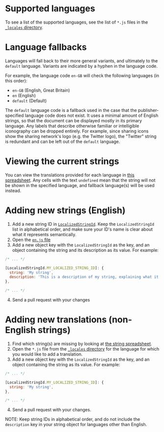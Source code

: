 # Supported languages

To see a list of the supported languages, see the list of `*.js` files in the [`_locales` directory](https://github.com/ampproject/amphtml/tree/master/extensions/amp-story/1.0/_locales).

# Language fallbacks

Languages will fall back to their more general variants, and ultimately to the `default` language. Variants are indicated by a hyphen in the language code.

For example, the language code `en-GB` will check the following languages (in this order):

- `en-GB` (English, Great Britain)
- `en` (English)
- `default` (Default)

The `default` language code is a fallback used in the case that the publisher-specified language code does not exist. It uses a minimal amount of English strings, so that the document can be displayed mostly in its primary language. Any labels that describe otherwise familiar or intelligible iconography can be dropped entirely. For example, since sharing icons show the sharing network's logo (e.g. the Twitter logo), the "Twitter" string is redundant and can be left out of the `default` language.

# Viewing the current strings

You can view the translations provided for each language in [this spreadsheet](https://bit.ly/amp-story-strings). Any cells with the text `undefined` mean that the string will not be shown in the specified language, and fallback language(s) will be used instead.

# Adding new strings (English)

1. Add a new string ID in [`LocalizedStringId`](https://github.com/ampproject/amphtml/blob/master/src/localized-strings.js#L31). Keep the `LocalizedStringId` list in alphabetical order, and make sure your ID's name is clear about what it represents semantically.
2. Open the [`en.js` file](https://github.com/ampproject/amphtml/blob/master/extensions/amp-story/1.0/_locales/en.js)
3. Add a new object key with the `LocalizedStringId` as the key, and an object containing the string and its description as its value. For example:

```javascript
/* ... */

[LocalizedStringId.MY_LOCALIZED_STRING_ID]: {
  string: 'My string',
  description: 'This is a description of my string, explaining what it means and/or how it is used.',
},

/* ... */
```

4. Send a pull request with your changes

# Adding new translations (non-English strings)

1. Find which string(s) are missing by looking at [the string spreadsheet](https://bit.ly/amp-story-strings).
2. Open the `*.js` file from the [`_locales` directory](https://github.com/ampproject/amphtml/tree/master/extensions/amp-story/1.0/_locales) for the language for which you would like to add a translation.
3. Add a new object key with the `LocalizedStringId` as the key, and an object containing the string as its value. For example:

```javascript
/* ... */

[LocalizedStringId.MY_LOCALIZED_STRING_ID]: {
  string: 'My string',
},

/* ... */
```

4. Send a pull request with your changes.

NOTE: Keep string IDs in alphabetical order, and do not include the `description` key in your string object for languages other than English.
